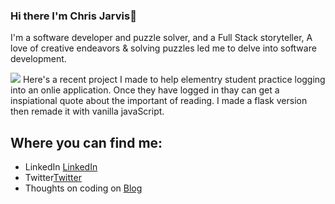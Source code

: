 ### Hi there I'm Chris Jarvis👋

I'm a software developer and puzzle solver, and a Full Stack storyteller,  A love of creative endeavors & solving puzzles led me to delve into software development.

 <img src="http://christopherleejarvis.com/JarvisScript/wp-content/uploads/2019/09/book_nook_quote.jpg">
Here's a recent project I made to help elementry student practice logging into an onlie application. Once they have logged in thay can get a inspiational quote about the important of reading. I made a flask version then remade it with vanilla javaScript.



## Where you can find me:
- LinkedIn <a href="https://www.linkedin.com/in/christopherljarvis/">LinkedIn</a>
- Twitter<a href="https://twittwer.com/JarvisScript">Twitter</a> 
- Thoughts on coding on <a href="christopherleejarvis.com/JarvisScript">Blog</a>


<!--
**ClJarvis/ClJarvis** is a ✨ _special_ ✨ repository because its `README.md` (this file) appears on your GitHub profile.

Here are some ideas to get you started:

- 🔭 I’m currently working on ...
- 🌱 I’m currently learning ...
- 👯 I’m looking to collaborate on ...
- 🤔 I’m looking for help with ...
- 💬 Ask me about ...
- 📫 How to reach me: ...
- 😄 Pronouns: ...
- ⚡ Fun fact: ...
-->

